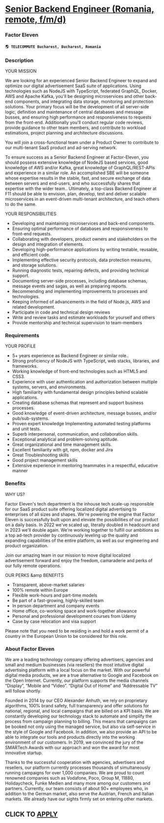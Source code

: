 # [Senior Backend Engineer (Romania, remote, f/m/d)](https://www.remotewlb.com/apply/senior-backend-engineer-romania-remote-f-m-d)  
### Factor Eleven  
#### `🌎 TELECOMMUTE Bucharest, Bucharest, Romania`  

### **Description**

YOUR MISSION

We are looking for an experienced Senior Backend Engineer to expand and optimize our digital advertisement SaaS suite of applications. Using technologies such as NodeJS with TypeScript, federated GraphQL, Docker, AWS and Apache Kafka, you'll be designing microservices and other back-end components, and integrating data storage, monitoring and protection solutions. Your primary focus will be the development of all server-side logic, definition and maintenance of central databases and message busses, and ensuring high performance and responsiveness to requests from the front-end. Additionally you'll conduct regular code reviews, provide guidance to other team members, and contribute to workload estimations, project planning and architecture discussions.  
  
You will join a cross-functional team under a Product Owner to contribute to our multi-tenant SaaS product and ad-serving network.  
  
To ensure success as a Senior Backend Engineer at Factor-Eleven, you should possess extensive knowledge of NodeJS based services, good knowledge of AWS and/or Kafka, great knowledge of GraphQL/REST-APIs and experience in a similar role. An accomplished SBE will be someone whose expertise results in the stable, fast, and secure exchange of data between servers and end-users, and who successfully shares that expertise with the wider team.. Ultimately, a top-class Backend Engineer at F11 should be able to envision, plan, develop, test and deliver scalable microservices in an event-driven multi-tenant architecture, and teach others to do the same.

YOUR RESPONSIBILITIES

  * Developing and maintaining microservices and back-end components.
  * Ensuring optimal performance of databases and responsiveness to front-end requests.
  * Collaborating with developers, product owners and stakeholders on the design and integration of elements.
  * Developing high-performance applications by writing testable, reusable, and efficient code.
  * Implementing effective security protocols, data protection measures, and storage solutions.
  * Running diagnostic tests, repairing defects, and providing technical support.
  * Documenting server-side processes, including database schemas, message events and sagas, as well as preparing reports.
  * Recommending and implementing improvements to processes and technologies.
  * Keeping informed of advancements in the field of Node.js, AWS and related development.
  * Participate in code and technical design reviews
  * Write and review tasks and estimate workloads for yourself and others
  * Provide mentorship and technical supervision to team-members

### **Requirements**

YOUR PROFILE

  * 5+ years experience as Backend Engineer or similar role..
  * Strong proficiency of NodeJS with TypeScript, web stacks, libraries, and frameworks.
  * Working knowledge of front-end technologies such as HTML5 and CSS3.
  * Experience with user authentication and authorization between multiple systems, servers, and environments.
  * High familiarity with fundamental design principles behind scalable applications.
  * Creating database schemas that represent and support business processes.
  * Good knowledge of event-driven architecture, message busses, and/or pub/sub-systems.
  * Proven expert knowledge Implementing automated testing platforms and unit tests.
  * Superb interpersonal, communication, and collaboration skills.
  * Exceptional analytical and problem-solving aptitude.
  * Great organizational and time management skills.
  * Excellent familiarity with git, npm, docker and Jira
  * Great Troubleshooting skills
  * Good project management skills
  * Extensive experience in mentoring teammates in a respectful, educative manner

### **Benefits**

WHY US?

Factor Eleven's tech department is the inhouse tech scale-up responsible for our SaaS product suite offering localized digital advertising to enterprises of all sizes and shapes. We're powering the engine that Factor Eleven is successfully built upon and elevate the possibilities of our product on a daily basis. In 2022 we've scaled up, literally doubled in headcount and in 2023 we'll double again. We're working together to fulfill our ambitions as a top ad-tech provider by continuously leveling up the quality and expanding capabilities of the entire platform, as well as our engineering and product organization.

Join our amazing team in our mission to move digital localized advertisement forward and enjoy the freedom, camaraderie and perks of our fully remote operations.

  
OUR PERKS &amp BENEFITS  

  * Transparent, above-market salaries
  * 100% remote within Europe
  * Flexible work-hours and part-time models
  * Be part of a fast-growing, highly-skilled team
  * In person department and company events
  * Home office, co-working space and work-together allowance
  * Personal and professional development courses from Udemy
  * Case by case relocation and visa support

  

Please note that you need to be residing in and hold a work permit of a country in the European Union to be considered for this role.

###  **About Factor Eleven**

We are a leading technology company offering advertisers, agencies and small and medium businesses (via resellers) the most intuitive digital advertising platform with a local focus on the market. With our powerful digital media products, we are a true alternative to Google and Facebook on the Open Internet. Currently, our platform supports the media channels “Display”, “Mobile and “Video”. “Digital Out of Home” and “Addressable TV” will follow shortly.

Founded in 2014 by our CEO Alexander Anhuth, we rely on proprietary algorithms, 100% brand safety, full transparency and offer solutions for national, regional, and local campaigns that are billed on a KPI basis. We are constantly developing our technology stack to automate and simplify the process from campaign planning to billing. This means that campaigns can be booked not only using the managed service, but also via self-service in the style of Google and Facebook. In addition, we also provide an API to be able to integrate our tools and products directly into the working environment of our customers. In 2019, we convinced the jury of the SMARTech Awards with our approach and won the award for most innovative startup.

Thanks to the successful cooperation with agencies, advertisers and resellers, our platform currently processes thousands of simultaneously running campaigns for over 1,000 companies. We are proud to count renowned companies such as Vodafone, Poco, Group M, 11880, Holidaycheck, Funke Medien and many more among our customers and partners. Currently, our team consists of about 90+ employees who, in addition to the German market, also serve the Austrian, French and Italian markets. We already have our sights firmly set on entering other markets.

  
## CLICK TO [APPLY](https://www.remotewlb.com/apply/senior-backend-engineer-romania-remote-f-m-d)

